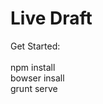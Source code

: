 <h1>Live Draft</h1>

<underline>Get Started:</underline><br /><br />
npm install <br />
bowser insall<br />
grunt serve<br />
